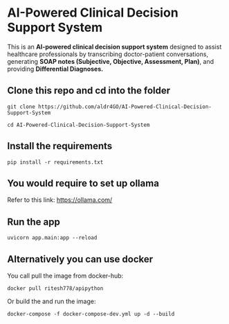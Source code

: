 # AI-Powered Clinical Decision Support System
This is an **AI-powered clinical decision support system** designed to assist healthcare professionals by transcribing doctor-patient conversations, generating **SOAP notes (Subjective, Objective, Assessment, Plan)**, and providing **Differential Diagnoses.**

## Clone this repo and cd into the folder
```
git clone https://github.com/aldr4GO/AI-Powered-Clinical-Decision-Support-System

cd AI-Powered-Clinical-Decision-Support-System
```

## Install the requirements
```
pip install -r requirements.txt
```

## You would require to set up ollama
Refer to this link:
https://ollama.com/

## Run the app
```
uvicorn app.main:app --reload
```


## Alternatively you can use docker
You call pull the image from docker-hub:
```
docker pull ritesh778/apipython

```
Or build the and run the image:
```
docker-compose -f docker-compose-dev.yml up -d --build

```
